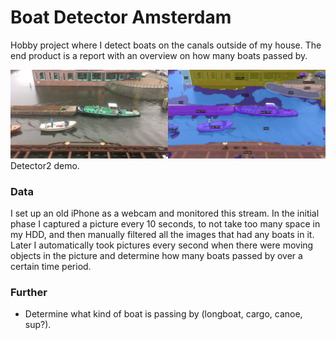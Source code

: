 # Boat Detector Amsterdam

Hobby project where I detect boats on the canals outside of my house. The end product is a report with an overview on how many boats passed by.

![](demo.png)
Detector2 demo.

### Data

I set up an old iPhone as a webcam and monitored this stream. In the initial phase I captured a picture every 10 seconds, to not take too many space in my HDD, and then manually filtered all the images that had any boats in it. Later I automatically took pictures every second when there were moving objects in the picture and determine how many boats passed by over a certain time period.

### Further 

- Determine what kind of boat is passing by (longboat, cargo, canoe, sup?).
